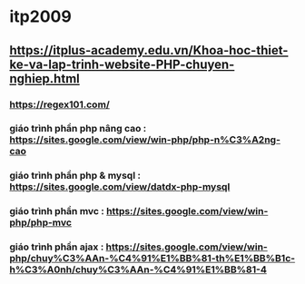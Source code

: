 # itp2009
## https://itplus-academy.edu.vn/Khoa-hoc-thiet-ke-va-lap-trinh-website-PHP-chuyen-nghiep.html
### https://regex101.com/

### giáo trình phần php nâng cao : https://sites.google.com/view/win-php/php-n%C3%A2ng-cao
### giáo trình phần php & mysql : https://sites.google.com/view/datdx-php-mysql
### giáo trình phần mvc : https://sites.google.com/view/win-php/php-mvc
### giáo trình phần ajax : https://sites.google.com/view/win-php/chuy%C3%AAn-%C4%91%E1%BB%81-th%E1%BB%B1c-h%C3%A0nh/chuy%C3%AAn-%C4%91%E1%BB%81-4

